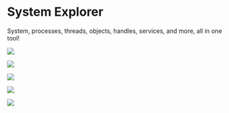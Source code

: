 # System Explorer

System, processes, threads, objects, handles, services, and more, all in one tool!

![](https://github.com/zodiacon/SystemExplorer/blob/master/sysexp1.png)

![](https://github.com/zodiacon/SystemExplorer/blob/master/sysexp2.png)

![](https://github.com/zodiacon/SystemExplorer/blob/master/sysexp3.png)

![](https://github.com/zodiacon/SystemExplorer/blob/master/sysexp4.png)

![](https://github.com/zodiacon/SystemExplorer/blob/master/sysexp5.png)
